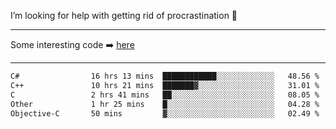 I’m looking for help with getting rid of procrastination 🤔

-----

Some interesting code :arrow_right: [here](https://github.com/zhen8838/playground)

-----

<!--START_SECTION:waka-->

```txt
C#                16 hrs 13 mins  ████████████░░░░░░░░░░░░░   48.56 %
C++               10 hrs 21 mins  ███████▓░░░░░░░░░░░░░░░░░   31.01 %
C                 2 hrs 41 mins   ██░░░░░░░░░░░░░░░░░░░░░░░   08.05 %
Other             1 hr 25 mins    █░░░░░░░░░░░░░░░░░░░░░░░░   04.28 %
Objective-C       50 mins         ▓░░░░░░░░░░░░░░░░░░░░░░░░   02.49 %
```

<!--END_SECTION:waka-->

<!--
**zhen8838/zhen8838** is a ✨ _special_ ✨ repository because its `README.md` (this file) appears on your GitHub profile.

Here are some ideas to get you started:

- 🔭 I’m currently working on ...
- 🌱 I’m currently learning ...
- 👯 I’m looking to collaborate on ...
 ...
- 💬 Ask me about ...
- 📫 How to reach me: ...
- 😄 Pronouns: ...
- ⚡ Fun fact: ...
-->
